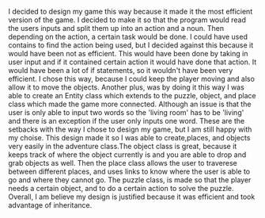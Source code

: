 I decided to design my game this way because it made it the most efficient version of the game. I decided to make it so that the program would read the users inputs and split them up into an action and a noun. Then depending on the action, a certain task would be done. I could have used contains to find the action being used, but I decided against this because it would have been not as efficient. This would have been done by taking in user input and if it contained certain action it would have done that action. It would have been a lot of if statements, so it wouldn't have been very efficient. I chose this way, because I could keep the player moving and also allow it to move the objects. Another plus, was by doing it this way I was able to create an Entity class which extends to the puzzle, object, and place class which made the game more connected. Although an issue is that the user is only able to input two words so the 'living room' has to be 'living' and there is an exception if the user only inputs one word. These are the setbacks with the way I chose to design my game, but I am still happy with my choise. This design made it so I was able to create,places, and objects very easily in the adventure class.The object class is great, because it keeps track of where the object currently is and you are able to drop and grab objects as well. Then the place class allows the user to traverese between different places, and uses links to know where the user is able to go and where they cannot go. The puzzle class, is made so that the player needs a certain object, and to do a certain action to solve the puzzle. Overall, I am believe my design is justified because it was efficient and took advantage of inheritance.